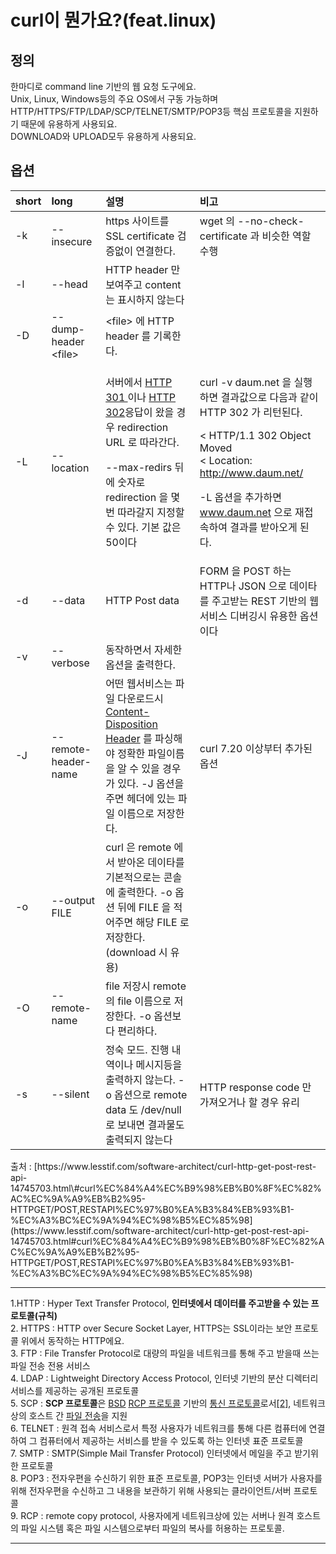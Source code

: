 # curl이 뭔가요?\(feat.linux\)

## 정의

한마디로 command line 기반의 웹 요청 도구에요.   
Unix, Linux, Windows등의 주요 OS에서 구동 가능하며 HTTP/HTTPS/FTP/LDAP/SCP/TELNET/SMTP/POP3등 핵심 프로토콜을 지원하기 때문에 유용하게 사용되요.   
DOWNLOAD와 UPLOAD모두 유용하게 사용되요. 

## 옵션 



<table>
  <thead>
    <tr>
      <th style="text-align:left">short</th>
      <th style="text-align:left">long</th>
      <th style="text-align:left">&#xC124;&#xBA85;</th>
      <th style="text-align:left">&#xBE44;&#xACE0;</th>
    </tr>
  </thead>
  <tbody>
    <tr>
      <td style="text-align:left">-k</td>
      <td style="text-align:left">--insecure</td>
      <td style="text-align:left">https &#xC0AC;&#xC774;&#xD2B8;&#xB97C; SSL certificate &#xAC80;&#xC99D;&#xC5C6;&#xC774;
        &#xC5F0;&#xACB0;&#xD55C;&#xB2E4;.</td>
      <td style="text-align:left">wget &#xC758; --no-check-certificate &#xACFC; &#xBE44;&#xC2B7;&#xD55C;
        &#xC5ED;&#xD560; &#xC218;&#xD589;</td>
    </tr>
    <tr>
      <td style="text-align:left">-l</td>
      <td style="text-align:left">--head</td>
      <td style="text-align:left">HTTP header &#xB9CC; &#xBCF4;&#xC5EC;&#xC8FC;&#xACE0; content &#xB294;
        &#xD45C;&#xC2DC;&#xD558;&#xC9C0; &#xC54A;&#xB294;&#xB2E4;</td>
      <td style="text-align:left"></td>
    </tr>
    <tr>
      <td style="text-align:left">-D</td>
      <td style="text-align:left">--dump-header &lt;file&gt;</td>
      <td style="text-align:left">&lt;file&gt; &#xC5D0; HTTP header &#xB97C; &#xAE30;&#xB85D;&#xD55C;&#xB2E4;.</td>
      <td
      style="text-align:left"></td>
    </tr>
    <tr>
      <td style="text-align:left">-L</td>
      <td style="text-align:left">--location</td>
      <td style="text-align:left">
        <p>&#xC11C;&#xBC84;&#xC5D0;&#xC11C; <a href="http://en.wikipedia.org/wiki/HTTP_301">HTTP 301 </a>&#xC774;&#xB098;
          <a
          href="http://en.wikipedia.org/wiki/HTTP_302">HTTP 302</a>&#xC751;&#xB2F5;&#xC774; &#xC654;&#xC744; &#xACBD;&#xC6B0;
            redirection URL &#xB85C; &#xB530;&#xB77C;&#xAC04;&#xB2E4;.</p>
        <p>--max-redirs &#xB4A4;&#xC5D0; &#xC22B;&#xC790;&#xB85C; redirection &#xC744;
          &#xBA87; &#xBC88; &#xB530;&#xB77C;&#xAC08;&#xC9C0; &#xC9C0;&#xC815;&#xD560;
          &#xC218; &#xC788;&#xB2E4;. &#xAE30;&#xBCF8; &#xAC12;&#xC740; 50&#xC774;&#xB2E4;</p>
      </td>
      <td style="text-align:left">
        <p>curl -v daum.net &#xC744; &#xC2E4;&#xD589;&#xD558;&#xBA74; &#xACB0;&#xACFC;&#xAC12;&#xC73C;&#xB85C;
          &#xB2E4;&#xC74C;&#xACFC; &#xAC19;&#xC774; HTTP 302 &#xAC00; &#xB9AC;&#xD134;&#xB41C;&#xB2E4;.</p>
        <p>&lt; HTTP/1.1 302 Object Moved
          <br />&lt; Location: <a href="http://www.daum.net/">http://www.daum.net/</a>
        </p>
        <p>-L &#xC635;&#xC158;&#xC744; &#xCD94;&#xAC00;&#xD558;&#xBA74; <a href="http://www.daum.net/">www.daum.net</a> &#xC73C;&#xB85C;
          &#xC7AC;&#xC811;&#xC18D;&#xD558;&#xC5EC; &#xACB0;&#xACFC;&#xB97C; &#xBC1B;&#xC544;&#xC624;&#xAC8C;
          &#xB41C;&#xB2E4;.</p>
      </td>
    </tr>
    <tr>
      <td style="text-align:left">-d</td>
      <td style="text-align:left">--data</td>
      <td style="text-align:left">HTTP Post data</td>
      <td style="text-align:left">FORM &#xC744; POST &#xD558;&#xB294; HTTP&#xB098; JSON &#xC73C;&#xB85C;
        &#xB370;&#xC774;&#xD0C0;&#xB97C; &#xC8FC;&#xACE0;&#xBC1B;&#xB294; REST
        &#xAE30;&#xBC18;&#xC758; &#xC6F9;&#xC11C;&#xBE44;&#xC2A4; &#xB514;&#xBC84;&#xAE45;&#xC2DC;
        &#xC720;&#xC6A9;&#xD55C; &#xC635;&#xC158;&#xC774;&#xB2E4;</td>
    </tr>
    <tr>
      <td style="text-align:left">-v</td>
      <td style="text-align:left">--verbose</td>
      <td style="text-align:left">&#xB3D9;&#xC791;&#xD558;&#xBA74;&#xC11C; &#xC790;&#xC138;&#xD55C; &#xC635;&#xC158;&#xC744;
        &#xCD9C;&#xB825;&#xD55C;&#xB2E4;.</td>
      <td style="text-align:left"></td>
    </tr>
    <tr>
      <td style="text-align:left">-J</td>
      <td style="text-align:left">--remote-header-name</td>
      <td style="text-align:left">&#xC5B4;&#xB5A4; &#xC6F9;&#xC11C;&#xBE44;&#xC2A4;&#xB294; &#xD30C;&#xC77C;
        &#xB2E4;&#xC6B4;&#xB85C;&#xB4DC;&#xC2DC; <a href="http://www.w3.org/Protocols/rfc2616/rfc2616-sec19.html">Content-Disposition Header</a> &#xB97C;
        &#xD30C;&#xC2F1;&#xD574;&#xC57C; &#xC815;&#xD655;&#xD55C; &#xD30C;&#xC77C;&#xC774;&#xB984;&#xC744;
        &#xC54C; &#xC218; &#xC788;&#xC744; &#xACBD;&#xC6B0;&#xAC00; &#xC788;&#xB2E4;.
        -J &#xC635;&#xC158;&#xC744; &#xC8FC;&#xBA74; &#xD5E4;&#xB354;&#xC5D0; &#xC788;&#xB294;
        &#xD30C;&#xC77C; &#xC774;&#xB984;&#xC73C;&#xB85C; &#xC800;&#xC7A5;&#xD55C;&#xB2E4;.</td>
      <td
      style="text-align:left">curl 7.20 &#xC774;&#xC0C1;&#xBD80;&#xD130; &#xCD94;&#xAC00;&#xB41C; &#xC635;&#xC158;</td>
    </tr>
    <tr>
      <td style="text-align:left">-o</td>
      <td style="text-align:left">--output FILE</td>
      <td style="text-align:left">curl &#xC740; remote &#xC5D0;&#xC11C; &#xBC1B;&#xC544;&#xC628; &#xB370;&#xC774;&#xD0C0;&#xB97C;
        &#xAE30;&#xBCF8;&#xC801;&#xC73C;&#xB85C;&#xB294; &#xCF58;&#xC194;&#xC5D0;
        &#xCD9C;&#xB825;&#xD55C;&#xB2E4;. -o &#xC635;&#xC158; &#xB4A4;&#xC5D0;
        FILE &#xC744; &#xC801;&#xC5B4;&#xC8FC;&#xBA74; &#xD574;&#xB2F9; FILE &#xB85C;
        &#xC800;&#xC7A5;&#xD55C;&#xB2E4;. (download &#xC2DC; &#xC720;&#xC6A9;)</td>
      <td
      style="text-align:left"></td>
    </tr>
    <tr>
      <td style="text-align:left">-O</td>
      <td style="text-align:left">--remote-name</td>
      <td style="text-align:left">file &#xC800;&#xC7A5;&#xC2DC; remote &#xC758; file &#xC774;&#xB984;&#xC73C;&#xB85C;
        &#xC800;&#xC7A5;&#xD55C;&#xB2E4;. -o &#xC635;&#xC158;&#xBCF4;&#xB2E4; &#xD3B8;&#xB9AC;&#xD558;&#xB2E4;.</td>
      <td
      style="text-align:left"></td>
    </tr>
    <tr>
      <td style="text-align:left">-s</td>
      <td style="text-align:left">--silent</td>
      <td style="text-align:left">&#xC815;&#xC219; &#xBAA8;&#xB4DC;. &#xC9C4;&#xD589; &#xB0B4;&#xC5ED;&#xC774;&#xB098;
        &#xBA54;&#xC2DC;&#xC9C0;&#xB4F1;&#xC744; &#xCD9C;&#xB825;&#xD558;&#xC9C0;
        &#xC54A;&#xB294;&#xB2E4;. -o &#xC635;&#xC158;&#xC73C;&#xB85C; remote data
        &#xB3C4; /dev/null &#xB85C; &#xBCF4;&#xB0B4;&#xBA74; &#xACB0;&#xACFC;&#xBB3C;&#xB3C4;
        &#xCD9C;&#xB825;&#xB418;&#xC9C0; &#xC54A;&#xB294;&#xB2E4;</td>
      <td style="text-align:left">HTTP response code &#xB9CC; &#xAC00;&#xC838;&#xC624;&#xAC70;&#xB098; &#xD560;
        &#xACBD;&#xC6B0; &#xC720;&#xB9AC;</td>
    </tr>
  </tbody>
</table>출처 : [https://www.lesstif.com/software-architect/curl-http-get-post-rest-api-14745703.html\#curl%EC%84%A4%EC%B9%98%EB%B0%8F%EC%82%AC%EC%9A%A9%EB%B2%95-HTTPGET/POST,RESTAPI%EC%97%B0%EA%B3%84%EB%93%B1-%EC%A3%BC%EC%9A%94%EC%98%B5%EC%85%98](https://www.lesstif.com/software-architect/curl-http-get-post-rest-api-14745703.html#curl%EC%84%A4%EC%B9%98%EB%B0%8F%EC%82%AC%EC%9A%A9%EB%B2%95-HTTPGET/POST,RESTAPI%EC%97%B0%EA%B3%84%EB%93%B1-%EC%A3%BC%EC%9A%94%EC%98%B5%EC%85%98)



---

1.HTTP : Hyper Text Transfer Protocol,  **인터넷에서 데이터를 주고받을 수 있는 프로토콜\(규칙\)**  
2. HTTPS :  HTTP over Secure Socket Layer,  HTTPS는 SSL이라는 보안 프로토콜 위에서 동작하는 HTTP에요.  
3. FTP : File Transfer Protocol로 대량의 파일을 네트워크를 통해 주고 받을때 쓰는 파일 전송 전용 서비스   
4. LDAP : Lightweight Directory Access Protocol, 인터넷 기반의 분산 디렉터리 서비스를 제공하는 공개된 프로토콜  
5. SCP :  **SCP 프로토콜**은 [BSD](https://ko.wikipedia.org/wiki/BSD) [RCP 프로토콜](https://ko.wikipedia.org/wiki/Rlogin) 기반의 [통신 프로토콜](https://ko.wikipedia.org/wiki/%ED%86%B5%EC%8B%A0_%ED%94%84%EB%A1%9C%ED%86%A0%EC%BD%9C)로서[\[2\]](https://ko.wikipedia.org/wiki/%EC%8B%9C%ED%81%90%EC%96%B4_%EC%B9%B4%ED%94%BC#cite_note-2), 네트워크 상의 호스트 간 [파일 전송](https://ko.wikipedia.org/w/index.php?title=%ED%8C%8C%EC%9D%BC_%EC%A0%84%EC%86%A1&action=edit&redlink=1)을 지원  
6. TELNET : 원격 접속 서비스로서 특정 사용자가 네트워크를 통해 다른 컴퓨터에 연결하여 그 컴퓨터에서 제공하는 서비스를 받을 수 있도록 하는 인터넷 표준 프로토콜  
7. SMTP : SMTP\(Simple Mail Transfer Protocol\) 인터넷에서 메일을 주고 받기위한 프로토콜  
8. POP3 : 전자우편을 수신하기 위한 표준 프로토콜, POP3는 인터넷 서버가 사용자를 위해 전자우편을 수신하고 그 내용을 보관하기 위해 사용되는 클라이언트/서버 프로토콜  
9. RCP : remote copy protocol, 사용자에게 네트워크상에 있는 서버나 원격 호스트의 파일 시스템 혹은 파일 시스템으로부터 파일의 복사를 허용하는 프로토콜. 

---



